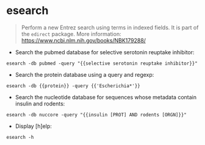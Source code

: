 # esearch

> Perform a new Entrez search using terms in indexed fields.
> It is part of the `edirect` package.
> More information: <https://www.ncbi.nlm.nih.gov/books/NBK179288/>

- Search the pubmed database for selective serotonin reuptake inhibitor:

`esearch -db pubmed -query "{{selective serotonin reuptake inhibitor}}"`

- Search the protein database using a query and regexp:

`esearch -db {{protein}} -query {{'Escherichia*'}}`

- Search the nucleotide database for sequences whose metadata contain insulin and rodents:

`esearch -db nuccore -query "{{insulin [PROT] AND rodents [ORGN]}}"`

- Display [h]elp:

`esearch -h`
